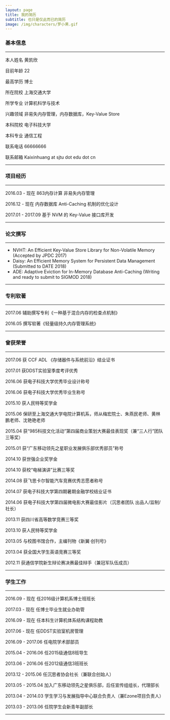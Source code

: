 ```yaml
---
layout: page
title: 我的简历
subtitle: 也只是仅此而已的简历
image: /img/characters/罗小黑.gif
---
```


### 基本信息
------------------------------------------------------------------------------
本人姓名 黄凯欣

目前年龄 22

最高学历 博士

所在院校 上海交通大学

所学专业 计算机科学与技术

兴趣领域 非易失内存管理，内存数据库，Key-Value Store

本科院校 电子科技大学

本科专业 通信工程

联系电话 66666666

联系邮箱 Kaixinhuang at sjtu dot edu dot cn

------------------------------------------------------------------------------

### 项目经历

------------------------------------------------------------------------------
2016.03 - 现在 863内存计算 非易失内存管理

2016.12 - 现在 内存数据库 Anti-Caching 机制的优化设计

2017.01 - 2017.09 基于 NVM 的 Key-Value 接口库开发 

------------------------------------------------------------------------------

### 论文撰写

------------------------------------------------------------------------------
- NVHT: An Efficient Key-Value Store Library for Non-Volatile Memory (Accepted by JPDC 2017)
- Daisy: An Efficient Memory System for Persistent Data Management (Submitted to DATE 2018)
- ADE: Adaptive Eviction for In-Memory Database Anti-Caching (Writing and ready to submit to SIGMOD 2018)

------------------------------------------------------------------------------

### 专利软著

------------------------------------------------------------------------------

2017.06 辅助撰写专利《一种基于混合内存的检查点机制》

2016.05 撰写软著《轻量级持久内存管理系统》

------------------------------------------------------------------------------

### 曾获荣誉

------------------------------------------------------------------------------

2017.06 获 CCF ADL 《存储器件与系统前沿》结业证书

2017.01 获DDST实验室季度考评优秀

2016.06 获电子科技大学优秀毕业设计称号

2016.06 获电子科技大学优秀毕业生称号

2015.10 获人民特等奖学金

2015.06 保研至上海交通大学电院计算机系，师从梅宏院士、朱燕民老师、黄林鹏老师、沈艳艳老师

2015.04 获“985科技文化活动”第四届商业策划大赛最佳表现奖（兼“三人行”团队三等奖）

2015.01 获“广东移动领先之星职业发展俱乐部优秀部员”称号

2014.10 获世强企业奖学金

2014.10 获校“电梯演讲”比赛三等奖

2014.08 获飞思卡尔智能汽车竞赛优秀志愿者称号

2014.07 获电子科技大学第四期暑期金融学校结业证书

2014.06 获电子科技大学第四届微电影大赛最佳影片（沉思者团队 出品人/监制/社长）

2013.11 获四川省高等数学竞赛三等奖

2013.10 获人民特等奖学金

2013.05 与校图书馆合作，主编刊物《新翼·创刊号》

2013.04 获全国大学生英语竞赛三等奖

2012.11 获通信学院新生辩论赛决赛最佳辩手（兼冠军队伍成员）

------------------------------------------------------------------------------


### 学生工作

------------------------------------------------------------------------------
2016.09 - 现在 任2016级计算机系博士班班长

2017.03 - 现在 任博士毕业生就业办助管

2016.09 - 现在 任本科生计算机体系结构课程助教

2017.06 - 现在 任DDST实验室机房管理

2016.09 - 2017.06 任电院学术部部员

2015.04 - 2016.06 任2015级通信8班导生

2013.06 - 2016.06 任2012级通信3班班长

2013.12 - 2015.06 任沉思者协会社长（兼联合创始人）

2013.05 - 2015.04 加入广东移动领先之星俱乐部，后任宣传组组长，代理部长

2013.04 - 2014.03 学生学习与发展指导中心联合负责人（兼Ezone项目负责人）

2013.03 - 2013.06 任院学生会新青年副部长

------------------------------------------------------------------------------

